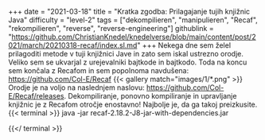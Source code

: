 +++
date = "2021-03-18"
title = "Kratka zgodba: Prilagajanje tujih knjižnic Java"
difficulty = "level-2"
tags = ["dekompilieren", "manipulieren", "Recaf", "rekompilieren", "reverse", "reverse-engineering"]
githublink = "https://github.com/ChristianKnedel/knedelverse/blob/main/content/post/2021/march/20210318-recaf/index.sl.md"
+++
Nekega dne sem želel prilagoditi metode v tuji knjižnici Jave in zato sem iskal ustrezno orodje. Veliko sem se ukvarjal z urejevalniki bajtkode in bajtkodo. Toda na koncu sem končala z Recafom in sem popolnoma navdušena: https://github.com/Col-E/Recaf
{{< gallery match="images/1/*.png" >}}
Orodje je na voljo na naslednjem naslovu: https://github.com/Col-E/Recaf/releases. Dekompiliranje, ponovno kompiliranje in upravljanje knjižnic je z Recafom otročje enostavno! Najbolje je, da ga takoj preizkusite.
{{< terminal >}}
java -jar recaf-2.18.2-J8-jar-with-dependencies.jar

{{</ terminal >}}
